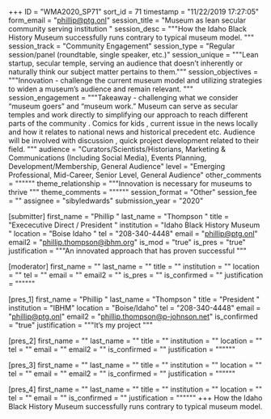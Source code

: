 +++
ID = "WMA2020_SP71"
sort_id = 71
timestamp = "11/22/2019 17:27:05"
form_email = "phillip@ptg.onl"
session_title = "Museum as  lean secular community serving institution "
session_desc = """How the Idaho Black History Museum successfully runs contrary to typical museum model.  """
session_track = "Community Engagement"
session_type = "Regular session/panel (roundtable, single speaker, etc.)"
session_unique = """Lean startup, secular temple, serving an audience that doesn’t inherently or naturally think our subject matter pertains to them."""
session_objectives = """Innovation -  challenge the current museum model and utilizing  strategies  to widen a museum’s  audience and remain relevant. """
session_engagement = """Takeaway - challenging what we consider “museum goers”  and “museum work.” Museum can serve as secular temples and work directly to simplifying our approach to reach different parts of the community . Comics for kids , current issue in the news locally and how it relates to national news and historical precedent etc. Audience will be involved with discussion , quick project development related to their field.  """
audience = "Curators/Scientists/Historians, Marketing & Communications (Including Social Media), Events Planning, Development/Membership, General Audience"
level = "Emerging Professional, Mid-Career, Senior Level, General Audience"
other_comments = """"""
theme_relationship = """Innovation is necessary for museums to thrive """
theme_comments = """"""
session_format = "Other"
session_fee = ""
assignee = "sibyledwards"
submission_year = "2020"

[submitter]
first_name = "Phillip "
last_name = "Thompson "
title = "Exececutive Direct / President  "
institution = "Idaho Black History Museum "
location = "Boise Idaho "
tel = "208-340-4448"
email = "phillip@ptg.onl"
email2 = "phillip.thompson@ibhm.org"
is_mod = "true"
is_pres = "true"
justification = """An innovated approach that has proven successful """

[moderator]
first_name = ""
last_name = ""
title = ""
institution = ""
location = ""
tel = ""
email = ""
email2 = ""
is_pres = ""
is_confirmed = ""
justification = """"""

[pres_1]
first_name = "Phillip "
last_name = "Thompson "
title = "President "
institution = "IBHM"
location = "Boise/Idaho"
tel = "208-340-4448"
email = "phillip@ptg.onl"
email2 = "phillip.thompson@p-johnson.net"
is_confirmed = "true"
justification = """It’s my project """

[pres_2]
first_name = ""
last_name = ""
title = ""
institution = ""
location = ""
tel = ""
email = ""
email2 = ""
is_confirmed = ""
justification = """"""

[pres_3]
first_name = ""
last_name = ""
title = ""
institution = ""
location = ""
tel = ""
email = ""
email2 = ""
is_confirmed = ""
justification = """"""

[pres_4]
first_name = ""
last_name = ""
title = ""
institution = ""
location = ""
tel = ""
email = ""
is_confirmed = ""
justification = """"""
+++
How the Idaho Black History Museum successfully runs contrary to typical museum model.  